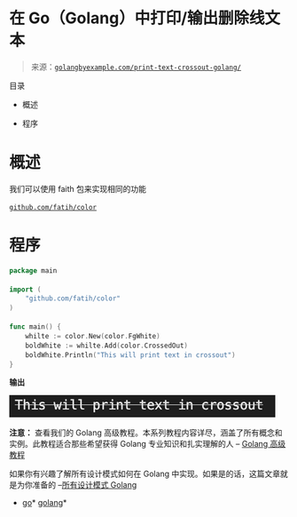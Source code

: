 <!--yml

类别：未分类

日期：2024-10-13 06:41:36

-->

# 在 Go（Golang）中打印/输出删除线文本

> 来源：[`golangbyexample.com/print-text-crossout-golang/`](https://golangbyexample.com/print-text-crossout-golang/)

目录

+   概述

+   程序

# **概述**

我们可以使用 faith 包来实现相同的功能

[`github.com/fatih/color`](https://github.com/fatih/color)

# **程序**

```go
package main

import (
	"github.com/fatih/color"
)

func main() {
	whilte := color.New(color.FgWhite)
	boldWhite := whilte.Add(color.CrossedOut)
	boldWhite.Println("This will print text in crossout")
}
```

**输出**

![](img/12f7cb1df58a4a34263e258c0b035cd1.png)

**注意：** 查看我们的 Golang 高级教程。本系列教程内容详尽，涵盖了所有概念和实例。此教程适合那些希望获得 Golang 专业知识和扎实理解的人 – [Golang 高级教程](https://golangbyexample.com/golang-comprehensive-tutorial/)

如果你有兴趣了解所有设计模式如何在 Golang 中实现。如果是的话，这篇文章就是为你准备的 –[所有设计模式 Golang](https://golangbyexample.com/all-design-patterns-golang/)

+   [go](https://golangbyexample.com/tag/go/)*   [golang](https://golangbyexample.com/tag/golang/)*
